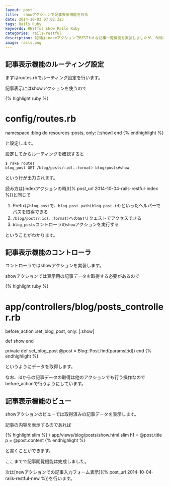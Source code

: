 ```yaml
---
layout: post
title:  showアクションで記事表示機能を作る
date: 2014-10-03 07:02:32J
tags: Rails Ruby
keywords: RESTful show Rails Ruby
categories: rails-restful
description: 前回はindexアクションでRESTfulな記事一覧機能を実装しましたが、今回はshowアクションで各記事の表示を行います。
image: rails.png
---
```




## 記事表示機能のルーティング設定

まずはroutes.rbでルーティング設定を行います。

記事表示にはshowアクションを使うので

{% highlight ruby %}
# config/routes.rb
namespace :blog do
  resources :posts, only: [:show]
end
{% endhighlight %}

と設定します。

設定してからルーティングを確認すると

    $ rake routes
    blog_post GET /blog/posts/:id(.:format) blog/posts#show

という行が出力されます。

読み方は[indexアクションの時]({% post_url 2014-10-04-rails-restful-index %})と同じで

1. Prefixは`blog_post`で、`blog_post_path(blog_post.id)`といったヘルパーでパスを取得できる
2. `/blog/posts/:id(.:format)`への`GET`リクエストでアクセスできる
3. `blog_posts`コントローラの`show`アクションを実行する

ということがわかります。

## 記事表示機能のコントローラ

コントローラではshowアクションを実装します。

showアクションでは表示用の記事データを取得する必要があるので

{% highlight ruby %}
# app/controllers/blog/posts_controller.rb
before_action :set_blog_post, only: [:show]

def show
end

private
  def set_blog_post
    @post = Blog::Post.find(params[:id])
  end
{% endhighlight %}

というようにデータを取得します。

なお、idからの記事データの取得は他のアクションでも行う操作なのでbefore_actionで行うようにしています。

## 記事表示機能のビュー

showアクションのビューでは取得済みの記事データを表示します。

記事の内容を表示するのであれば

{% highlight slim %}
/ app/views/blog/posts/show.html.slim
h1 = @post.title
p = @post.content
{% endhighlight %}

と書くことができます。

ここまでで記事閲覧機能は完成しました。

次は[newアクションでの記事入力フォーム表示]({% post_url 2014-10-04-rails-restful-new %})を行います。
